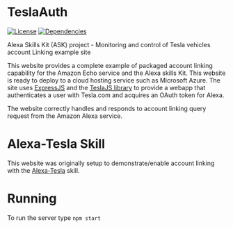 # TeslaAuth
[![License](https://img.shields.io/npm/l/teslaauth.svg)](https://github.com/mseminatore/TeslaAuth/blob/master/LICENSE)
[![Dependencies](https://david-dm.org/mseminatore/TeslaAuth.svg)](https://david-dm.org/mseminatore/TeslaAuth)

Alexa Skills Kit (ASK) project - Monitoring and control of Tesla vehicles account Linking example site

This website provides a complete example of packaged account linking capability for the Amazon Echo service 
and the Alexa skills Kit.  This website is ready to deploy to a cloud hosting service such as Microsoft
Azure.  The site uses [ExpressJS](http://www.expressjs.com) and the [TeslaJS library](https://www.teslajs.org) 
to provide a webapp that authenticates a user with Tesla.com and acquires an OAuth token for Alexa.

The website correctly handles and responds to account linking query request from the Amazon Alexa service.

# Alexa-Tesla Skill

This website was originally setup to demonstrate/enable account linking with the 
[Alexa-Tesla](https://github.com/mseminatore/alexa-tesla) skill.

# Running

To run the server type `npm start`